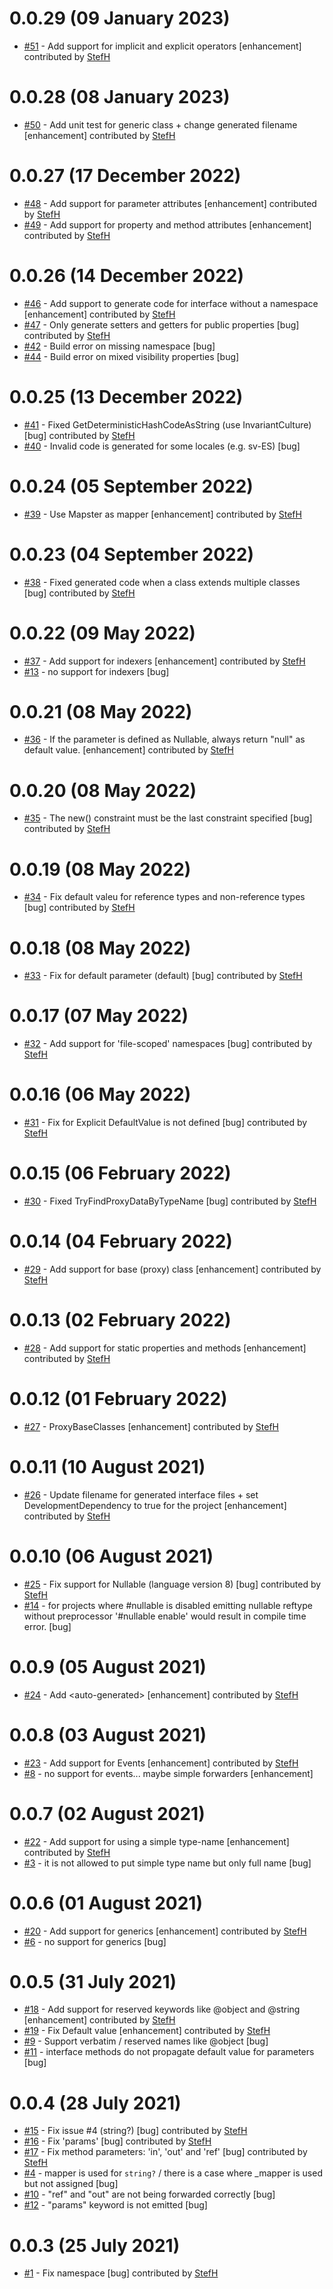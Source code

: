 # 0.0.29 (09 January 2023)
- [#51](https://github.com/StefH/ProxyInterfaceSourceGenerator/pull/51) - Add support for implicit and explicit operators [enhancement] contributed by [StefH](https://github.com/StefH)

# 0.0.28 (08 January 2023)
- [#50](https://github.com/StefH/ProxyInterfaceSourceGenerator/pull/50) - Add unit test for generic class + change generated filename [enhancement] contributed by [StefH](https://github.com/StefH)

# 0.0.27 (17 December 2022)
- [#48](https://github.com/StefH/ProxyInterfaceSourceGenerator/pull/48) - Add support for parameter attributes [enhancement] contributed by [StefH](https://github.com/StefH)
- [#49](https://github.com/StefH/ProxyInterfaceSourceGenerator/pull/49) - Add support for property and method attributes [enhancement] contributed by [StefH](https://github.com/StefH)

# 0.0.26 (14 December 2022)
- [#46](https://github.com/StefH/ProxyInterfaceSourceGenerator/pull/46) - Add support to generate code for interface without a namespace [enhancement] contributed by [StefH](https://github.com/StefH)
- [#47](https://github.com/StefH/ProxyInterfaceSourceGenerator/pull/47) - Only generate setters and getters for public properties [bug] contributed by [StefH](https://github.com/StefH)
- [#42](https://github.com/StefH/ProxyInterfaceSourceGenerator/issues/42) - Build error on missing namespace [bug]
- [#44](https://github.com/StefH/ProxyInterfaceSourceGenerator/issues/44) - Build error on mixed visibility properties [bug]

# 0.0.25 (13 December 2022)
- [#41](https://github.com/StefH/ProxyInterfaceSourceGenerator/pull/41) - Fixed GetDeterministicHashCodeAsString (use InvariantCulture) [bug] contributed by [StefH](https://github.com/StefH)
- [#40](https://github.com/StefH/ProxyInterfaceSourceGenerator/issues/40) - Invalid code is generated for some locales (e.g. sv-ES) [bug]

# 0.0.24 (05 September 2022)
- [#39](https://github.com/StefH/ProxyInterfaceSourceGenerator/pull/39) - Use Mapster as mapper [enhancement] contributed by [StefH](https://github.com/StefH)

# 0.0.23 (04 September 2022)
- [#38](https://github.com/StefH/ProxyInterfaceSourceGenerator/pull/38) - Fixed generated code when a class extends multiple classes [bug] contributed by [StefH](https://github.com/StefH)

# 0.0.22 (09 May 2022)
- [#37](https://github.com/StefH/ProxyInterfaceSourceGenerator/pull/37) - Add support for indexers [enhancement] contributed by [StefH](https://github.com/StefH)
- [#13](https://github.com/StefH/ProxyInterfaceSourceGenerator/issues/13) - no support for indexers [bug]

# 0.0.21 (08 May 2022)
- [#36](https://github.com/StefH/ProxyInterfaceSourceGenerator/pull/36) - If the parameter is defined as Nullable, always return &quot;null&quot; as default value. [enhancement] contributed by [StefH](https://github.com/StefH)

# 0.0.20 (08 May 2022)
- [#35](https://github.com/StefH/ProxyInterfaceSourceGenerator/pull/35) - The new() constraint must be the last constraint specified [bug] contributed by [StefH](https://github.com/StefH)

# 0.0.19 (08 May 2022)
- [#34](https://github.com/StefH/ProxyInterfaceSourceGenerator/pull/34) - Fix default valeu for reference types and non-reference types [bug] contributed by [StefH](https://github.com/StefH)

# 0.0.18 (08 May 2022)
- [#33](https://github.com/StefH/ProxyInterfaceSourceGenerator/pull/33) - Fix for default parameter (default) [bug] contributed by [StefH](https://github.com/StefH)

# 0.0.17 (07 May 2022)
- [#32](https://github.com/StefH/ProxyInterfaceSourceGenerator/pull/32) - Add support for 'file-scoped' namespaces [bug] contributed by [StefH](https://github.com/StefH)

# 0.0.16 (06 May 2022)
- [#31](https://github.com/StefH/ProxyInterfaceSourceGenerator/pull/31) - Fix for Explicit DefaultValue is not defined [bug] contributed by [StefH](https://github.com/StefH)

# 0.0.15 (06 February 2022)
- [#30](https://github.com/StefH/ProxyInterfaceSourceGenerator/pull/30) - Fixed TryFindProxyDataByTypeName [bug] contributed by [StefH](https://github.com/StefH)

# 0.0.14 (04 February 2022)
- [#29](https://github.com/StefH/ProxyInterfaceSourceGenerator/pull/29) - Add support for base (proxy) class [enhancement] contributed by [StefH](https://github.com/StefH)

# 0.0.13 (02 February 2022)
- [#28](https://github.com/StefH/ProxyInterfaceSourceGenerator/pull/28) - Add support for static properties and methods [enhancement] contributed by [StefH](https://github.com/StefH)

# 0.0.12 (01 February 2022)
- [#27](https://github.com/StefH/ProxyInterfaceSourceGenerator/pull/27) - ProxyBaseClasses [enhancement] contributed by [StefH](https://github.com/StefH)

# 0.0.11 (10 August 2021)
- [#26](https://github.com/StefH/ProxyInterfaceSourceGenerator/pull/26) - Update filename for generated interface files + set DevelopmentDependency to true for the project [enhancement] contributed by [StefH](https://github.com/StefH)

# 0.0.10 (06 August 2021)
- [#25](https://github.com/StefH/ProxyInterfaceSourceGenerator/pull/25) - Fix support for Nullable (language version 8) [bug] contributed by [StefH](https://github.com/StefH)
- [#14](https://github.com/StefH/ProxyInterfaceSourceGenerator/issues/14) - for projects where #nullable is disabled emitting nullable reftype without preprocessor '#nullable enable' would result in compile time error. [bug]

# 0.0.9 (05 August 2021)
- [#24](https://github.com/StefH/ProxyInterfaceSourceGenerator/pull/24) - Add &lt;auto-generated&gt; [enhancement] contributed by [StefH](https://github.com/StefH)

# 0.0.8 (03 August 2021)
- [#23](https://github.com/StefH/ProxyInterfaceSourceGenerator/pull/23) - Add support for Events [enhancement] contributed by [StefH](https://github.com/StefH)
- [#8](https://github.com/StefH/ProxyInterfaceSourceGenerator/issues/8) - no support for events... maybe simple forwarders [enhancement]

# 0.0.7 (02 August 2021)
- [#22](https://github.com/StefH/ProxyInterfaceSourceGenerator/pull/22) - Add support for using a simple type-name [enhancement] contributed by [StefH](https://github.com/StefH)
- [#3](https://github.com/StefH/ProxyInterfaceSourceGenerator/issues/3) - it is not allowed to put simple type name but only full name [bug]

# 0.0.6 (01 August 2021)
- [#20](https://github.com/StefH/ProxyInterfaceSourceGenerator/pull/20) - Add support for generics [enhancement] contributed by [StefH](https://github.com/StefH)
- [#6](https://github.com/StefH/ProxyInterfaceSourceGenerator/issues/6) - no support for generics [bug]

# 0.0.5 (31 July 2021)
- [#18](https://github.com/StefH/ProxyInterfaceSourceGenerator/pull/18) - Add support for reserved keywords like @object and @string [enhancement] contributed by [StefH](https://github.com/StefH)
- [#19](https://github.com/StefH/ProxyInterfaceSourceGenerator/pull/19) - Fix Default value [enhancement] contributed by [StefH](https://github.com/StefH)
- [#9](https://github.com/StefH/ProxyInterfaceSourceGenerator/issues/9) - Support verbatim / reserved names like @object [bug]
- [#11](https://github.com/StefH/ProxyInterfaceSourceGenerator/issues/11) - interface methods do not propagate default value for parameters [bug]

# 0.0.4 (28 July 2021)
- [#15](https://github.com/StefH/ProxyInterfaceSourceGenerator/pull/15) - Fix issue #4 (string?) [bug] contributed by [StefH](https://github.com/StefH)
- [#16](https://github.com/StefH/ProxyInterfaceSourceGenerator/pull/16) - Fix 'params' [bug] contributed by [StefH](https://github.com/StefH)
- [#17](https://github.com/StefH/ProxyInterfaceSourceGenerator/pull/17) - Fix method parameters: 'in', 'out' and 'ref' [bug] contributed by [StefH](https://github.com/StefH)
- [#4](https://github.com/StefH/ProxyInterfaceSourceGenerator/issues/4) - mapper is used for `string?` / there is a case where _mapper is used but not assigned [bug]
- [#10](https://github.com/StefH/ProxyInterfaceSourceGenerator/issues/10) - &quot;ref&quot; and &quot;out&quot; are not being forwarded correctly [bug]
- [#12](https://github.com/StefH/ProxyInterfaceSourceGenerator/issues/12) - &quot;params&quot; keyword is not emitted [bug]

# 0.0.3 (25 July 2021)
- [#1](https://github.com/StefH/ProxyInterfaceSourceGenerator/pull/1) - Fix namespace [bug] contributed by [StefH](https://github.com/StefH)

